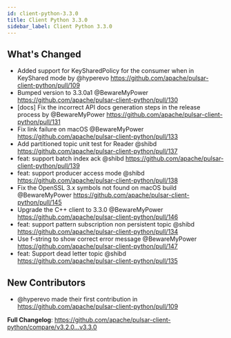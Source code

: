 ```yaml
---
id: client-python-3.3.0
title: Client Python 3.3.0
sidebar_label: Client Python 3.3.0
---
```


## What's Changed
* Added support for KeySharedPolicy for the consumer when in KeyShared mode by @hyperevo https://github.com/apache/pulsar-client-python/pull/109
* Bumped version to 3.3.0a1 @BewareMyPower https://github.com/apache/pulsar-client-python/pull/130
* [docs] Fix the incorrect API docs generation steps in the release process by @BewareMyPower https://github.com/apache/pulsar-client-python/pull/131
* Fix link failure on macOS @BewareMyPower https://github.com/apache/pulsar-client-python/pull/133
* Add partitioned topic unit test for Reader @shibd https://github.com/apache/pulsar-client-python/pull/137
* feat: support batch index ack @shibd https://github.com/apache/pulsar-client-python/pull/139
* feat: support producer access mode @shibd https://github.com/apache/pulsar-client-python/pull/138
* Fix the OpenSSL 3.x symbols not found on macOS build @BewareMyPower https://github.com/apache/pulsar-client-python/pull/145
* Upgrade the C++ client to 3.3.0 @BewareMyPower https://github.com/apache/pulsar-client-python/pull/146
* feat: support pattern subscription non persistent topic @shibd https://github.com/apache/pulsar-client-python/pull/134
* Use f-string to show correct error message @BewareMyPower https://github.com/apache/pulsar-client-python/pull/147
* feat: Support dead letter topic @shibd https://github.com/apache/pulsar-client-python/pull/135


## New Contributors
* @hyperevo made their first contribution in https://github.com/apache/pulsar-client-python/pull/109


**Full Changelog**: https://github.com/apache/pulsar-client-python/compare/v3.2.0...v3.3.0
